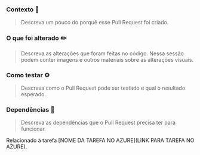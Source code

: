 ### Contexto :memo:

> Descreva um pouco do porquê esse Pull Request foi criado.

### O que foi alterado :pencil2:

> Descreva as alterações que foram feitas no código. Nessa sessão podem conter
> imagens e outros materiais sobre as alterações visuais.

### Como testar :gear:

> Descreva como o Pull Request pode ser testado e qual o resultado esperado.

### Dependências :link:

> Descreva as dependências que o Pull Request precisa ter para funcionar.

Relacionado à tarefa [NOME DA TAREFA NO AZURE](LINK PARA TAREFA NO AZURE).

